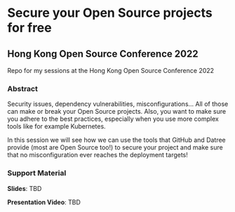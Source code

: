 # Secure your Open Source projects for free
## Hong Kong Open Source Conference 2022

Repo for my sessions at the Hong Kong Open Source Conference 2022

### Abstract
Security issues, dependency vulnerabilities, misconfigurations... All of those can make or break your Open Source projects. Also, you want to make sure you adhere to the best practices, especially when you use more complex tools like for example Kubernetes.

In this session we will see how we can use the tools that GitHub and Datree provide (most are Open Source too!) to secure your project and make sure that no misconfiguration ever reaches the deployment targets!

### Support Material

__Slides__: TBD

__Presentation Video__: TBD
